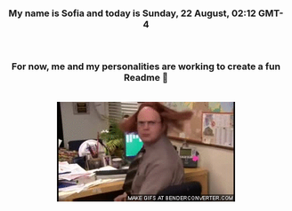 


<div align="center">
<h3 >My name is Sofia and today is Sunday, 22 August, 02:12 GMT-4</h3><br>
<h3 >For now, me and my personalities are working to create a fun Readme 👋
</h3><br>
<img src='img/dwight.gif' alt='working...'/>
</div>
